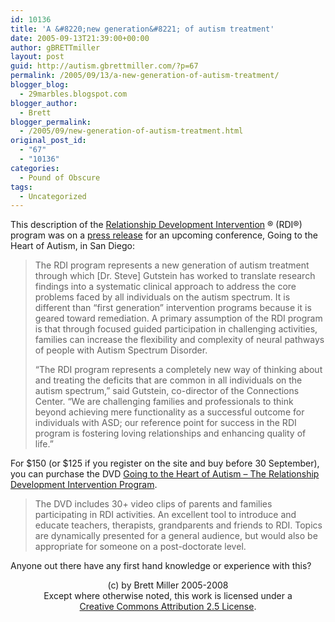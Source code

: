 ```yaml
---
id: 10136
title: 'A &#8220;new generation&#8221; of autism treatment'
date: 2005-09-13T21:39:00+00:00
author: gBRETTmiller
layout: post
guid: http://autism.gbrettmiller.com/?p=67
permalink: /2005/09/13/a-new-generation-of-autism-treatment/
blogger_blog:
  - 29marbles.blogspot.com
blogger_author:
  - Brett
blogger_permalink:
  - /2005/09/new-generation-of-autism-treatment.html
original_post_id:
  - "67"
  - "10136"
categories:
  - Pound of Obscure
tags:
  - Uncategorized
---
```

This description of the [Relationship Development Intervention](http://www.rdiconnect.com/) ® (RDI®) program was on a [press release](http://home.businesswire.com/portal/site/google/index.jsp?ndmViewId=news_view&newsId=20050913005885&newsLang=en) for an upcoming conference, Going to the Heart of Autism, in San Diego:

> The RDI program represents a new generation of autism treatment through which [Dr. Steve] Gutstein has worked to translate research findings into a systematic clinical approach to address the core problems faced by all individuals on the autism spectrum. It is different than &#8220;first generation&#8221; intervention programs because it is geared toward remediation. A primary assumption of the RDI program is that through focused guided participation in challenging activities, families can increase the flexibility and complexity of neural pathways of people with Autism Spectrum Disorder.
> 
> &#8220;The RDI program represents a completely new way of thinking about and treating the deficits that are common in all individuals on the autism spectrum,&#8221; said Gutstein, co-director of the Connections Center. &#8220;We are challenging families and professionals to think beyond achieving mere functionality as a successful outcome for individuals with ASD; our reference point for success in the RDI program is fostering loving relationships and enhancing quality of life.&#8221;

For $150 (or $125 if you register on the site and buy before 30 September), you can purchase the DVD [Going to the Heart of Autism – The Relationship Development Intervention Program](http://www.rdiconnect.com/resources/viewResource.asp?pid=116).

> The DVD includes 30+ video clips of parents and families participating in RDI activities. An excellent tool to introduce and educate teachers, therapists, grandparents and friends to RDI. Topics are dynamically presented for a general audience, but would also be appropriate for someone on a post-doctorate level.

Anyone out there have any first hand knowledge or experience with this?

<div class="blogger-post-footer">
  <p align="center">
    (c) by Brett Miller 2005-2008<br /> Except where otherwise noted, this work is licensed under a<br /> <a href="http://creativecommons.org/licenses/by/2.5/" rel="license">Creative Commons Attribution 2.5 License</a>.
  </p>
</div>